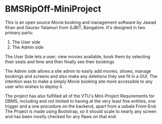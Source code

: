 # BMSRipOff-MiniProject
This is an open source Movie booking and management software by Jawad Khan and Gaurav Yalamuri from SJBIT, Bangalore. It's designed in two primary parts:
1) The User side
2) The Admin side

The User Side lets a user; view movies available, book them by selecting their seats and time and then finally see their bookings

The Admin side allows a site admin to easily add movies, shows, manage bookings and screens and also make any deletions they see fit in a GUI. The intention was to make a simply Movie booking site more accessible to any user who wishes to deploy it.

The project has also fulfilled all of the VTU's Mini-Project Requirements for DBMS, including and not limited to having at the very least five entities, one trigger and a one procedure on the backend, apart from a usbale Front-End. The Project is made using Bootstrap, so it should scale to nearly any screen and has been mostly checked for any flaws on that end.
